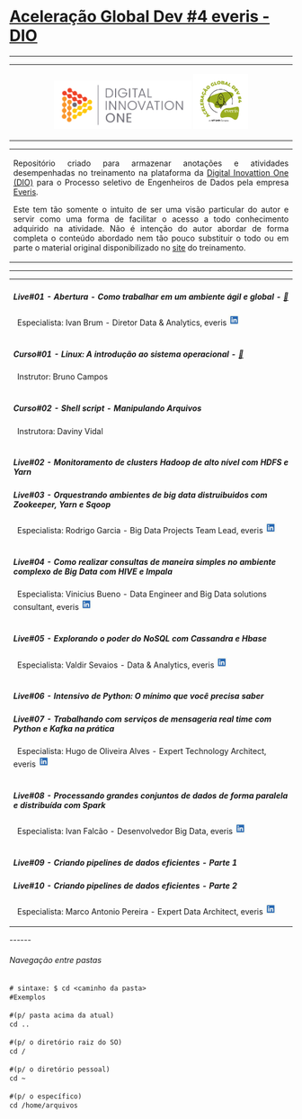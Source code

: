 # **<u>Aceleração Global Dev #4 everis - DIO</u>**

------
<table style="width: 100%">
  <tr>
    <td>
      <p align="center">
        <img src="./img/logo_dio.png" alt="logo_dio" width="50%" />
        <img src="/img/logo_aceleracao_everis.png" alt="logo_aceleracao_everis" width="20%" />
      </p>
    </td>
  </tr>
</table>

<table style="width: 100%">
  <tr>
    <td>
      <p align="justify">
        Repositório criado para armazenar anotações e atividades desempenhadas no treinamento na plataforma da <a href="https://digitalinnovation.one/" target="_blank">Digital Inovattion One (DIO)</a> para o Processo seletivo de Engenheiros de Dados pela empresa <a href="https://www.everis.com/brazil" target="_blank">Everis</a>.
      </p>
      <p align="justify">
        Este tem tão somente o intuito de ser uma visão particular do autor e servir como uma forma de facilitar o acesso a todo conhecimento adquirido na atividade. Não é intenção do autor abordar de forma completa o conteúdo abordado nem tão pouco substituir o todo ou em parte o material original disponibilizado no <a href="https://web.digitalinnovation.one/acceleration/aceleracao-global-dev-4-everis?tab=path" target="_blank">site</a> do treinamento.
      </p>
    </td>
  </tr>
</table>

------
<table style="width: 100%">
  <tr>
    <td>
      <p>
        <h5 id="live1">Live#01 - Abertura - Como trabalhar em um ambiente ágil e global - <a href="/" target="_blank" onclick="return false;" title="Sem anotações ou atividades">🚫</a></h5>
        <p>
          &ensp;Especialista: Ivan Brum - Diretor Data & Analytics, everis <a href="https://www.linkedin.com/in/ivan-brum-960358/" title="Perfil no LikedIn" target="_blank">
          <img src="/img/logo_likedin.jpg"  alt="logo_likedin" width="20" height="20" /></a>
        </p> 
      </p>
    </td>
  </tr>

  <tr>
      <td>
        <p>
          <h5>Curso#01 - Linux: A introdução ao sistema operacional - <a href="https://google.com" target="_blank" title="Anotações e/ou atividades">📝</a></h5>
          <p>
            &ensp;Instrutor: Bruno Campos
          </p>
        </p>
      </td>
    </tr>
  </tr>

  <tr>
      <td>
        <p>
          <h5>Curso#02 - Shell script - Manipulando Arquivos</h5>
          <p>
            &ensp;Instrutora: Daviny Vidal
          </p>
        </p>
      </td>
    </tr>

  <tr>
    <td>
      <p>
        <h5>Live#02 - Monitoramento de clusters Hadoop de alto nível com HDFS e Yarn</h5>
        <h5>Live#03 - Orquestrando ambientes de big data distruibuidos com Zookeeper, Yarn e Sqoop</h5>
        <p>
          &ensp;Especialista: Rodrigo Garcia - Big Data Projects Team Lead, everis <a href="https://www.linkedin.com/in/rodsantosg/" target="_blank">
          <img src="/img/logo_likedin.jpg"  alt="logo_likedin" width="20" height="20" /></a>
        </p>
      </p>
    </td>
  </tr>

  <tr>
    <td>
      <p>
        <h5>Live#04 - Como realizar consultas de maneira simples no ambiente complexo de Big Data com HIVE e Impala</h5>
        <p>
          &ensp;Especialista: Vinicius Bueno - Data Engineer and Big Data solutions consultant, everis <a href="https://www.linkedin.com/in/vinicius-m-bueno-br/" target="_blank">
          <img src="/img/logo_likedin.jpg"  alt="logo_likedin" width="20" height="20" /></a>
        </p>
      </p>
    </td>
  </tr>
  
  <tr>
    <td>
      <p>
        <h5>Live#05 - Explorando o poder do NoSQL com Cassandra e Hbase</h5>
        <p>
          &ensp;Especialista: Valdir Sevaios - Data & Analytics, everis <a href="https://www.linkedin.com/in/valdir-novo-sevaios-junior-8190a096/" target="_blank">
          <img src="/img/logo_likedin.jpg"  alt="logo_likedin" width="20" height="20" /></a>
        </p>
      </p>
    </td>
  </tr>
  
  <tr>
    <td>
      <p>
        <h5>Live#06 - Intensivo de Python: O mínimo que você precisa saber</h5>
        <h5>Live#07 - Trabalhando com serviços de mensageria real time com Python e Kafka na prática</h5>
        <p>
          &ensp;Especialista: Hugo de Oliveira Alves - Expert Technology Architect, everis <a href="https://www.linkedin.com/in/huguinho/" target="_blank">
          <img src="/img/logo_likedin.jpg"  alt="logo_likedin" width="20" height="20" /></a>
        </p>
      </p>
    </td>
  </tr>

  <tr>
    <td>
      <p>
        <h5>Live#08 - Processando grandes conjuntos de dados de forma paralela e distribuída com Spark</h5>
        <p>
          &ensp;Especialista: Ivan Falcão - Desenvolvedor Big Data, everis <a href="https://www.linkedin.com/in/ivanpfalcao/" target="_blank">
          <img src="/img/logo_likedin.jpg"  alt="logo_likedin" width="20" height="20" /></a>
        </p>
      </p>
    </td>
  </tr>
  
  <tr>
    <td>
      <p>
        <h5>Live#09 - Criando pipelines de dados eficientes - Parte 1</h5>
        <h5>Live#10 - Criando pipelines de dados eficientes - Parte 2</h5>
        <p>
          &ensp;Especialista: Marco Antonio Pereira - Expert Data Architect, everis <a href="https://www.linkedin.com/in/marcoap/" target="_blank">
          <img src="/img/logo_likedin.jpg"  alt="logo_likedin" width="20" height="20" /></a>
        </p>
      </p>
    </td>
  </tr>  
</table>
------
<h6>Navegação entre pastas</h6>

```shell
# sintaxe: $ cd <caminho da pasta>
#Exemplos

#(p/ pasta acima da atual)
cd ..

#(p/ o diretório raiz do SO)
cd /

#(p/ o diretório pessoal)
cd ~

#(p/ o específico)
cd /home/arquivos
```


 

